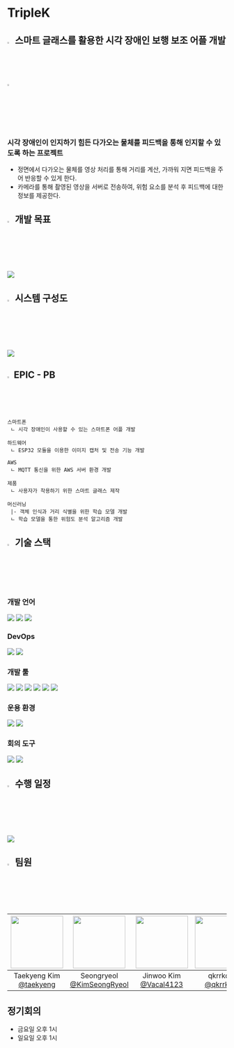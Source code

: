 # TripleK

## <img src="https://github.com/user-attachments/assets/40ad876a-c9fe-4d98-bf95-c93093ee8363" width=2.5% /> 스마트 글래스를 활용한 시각 장애인 보행 보조 어플 개발 <img src="https://github.com/user-attachments/assets/40ad876a-c9fe-4d98-bf95-c93093ee8363" width=2.5% />

### 시각 장애인이 인지하기 힘든 다가오는 물체를 피드백을 통해 인지할 수 있도록 하는 프로젝트
- 정면에서 다가오는 물체를 영상 처리를 통해 거리를 계산, 가까워 지면 피드백을 주어 반응할 수 있게 한다.
- 카메라를 통해 촬영된 영상을 서버로 전송하여, 위험 요소를 분석 후 피드백에 대한 정보를 제공한다.

## <img src="https://github.com/user-attachments/assets/a4d7739c-eab4-405f-a63e-803e98f48d89" width=2.5% /> 개발 목표
<img src="https://github.com/user-attachments/assets/4b2325b0-68d7-445d-acd5-2ba239433d90"/>

## <img src="https://github.com/user-attachments/assets/756b5a0c-f51f-4283-ad03-032790bd6033" width=2.5% /> 시스템 구성도
<img src="https://github.com/user-attachments/assets/2430b11d-46cb-4731-90ee-09ede2ba84ec"/>


## <img src="https://github.com/user-attachments/assets/47f480e2-185c-498c-85f1-641acc3bd81f" width=2% /> EPIC - PB
    스마트폰
     ㄴ 시각 장애인이 사용할 수 있는 스마트폰 어플 개발
     
    하드웨어
     ㄴ ESP32 모듈을 이용한 이미지 캡처 및 전송 기능 개발
     
    AWS
     ㄴ MQTT 통신을 위한 AWS 서버 환경 개발
     
    제품
     ㄴ 사용자가 착용하기 위한 스마트 글래스 제작
     
    머신러닝
     |- 객체 인식과 거리 식별을 위한 학습 모델 개발
     ㄴ 학습 모델을 통한 위험도 분석 알고리즘 개발

## <img src="https://github.com/user-attachments/assets/e401abe4-1bb8-4083-8884-b8e0a88a0b96" width=2.5% /> 기술 스택
### 개발 언어
<img src="https://img.shields.io/badge/python-3776AB?style=for-the-badge&logo=python&logoColor=white"> <img src="https://img.shields.io/badge/c++-00599C?style=for-the-badge&logo=c%2B%2B&logoColor=white"> <img src="https://img.shields.io/badge/Kotlin-7F52FF?style=for-the-badge&logo=Kotlin&logoColor=white">

### DevOps
<img src="https://img.shields.io/badge/Amazon%20EC2-FF9900?style=for-the-badge&logo=Amazon%20EC2&logoColor=white"> <img src="https://img.shields.io/badge/github actions-2088FF?style=for-the-badge&logo=githubactions&logoColor=white">

### 개발 툴
<img src="https://img.shields.io/badge/github-181717?style=for-the-badge&logo=github&logoColor=white"> <img src="https://img.shields.io/badge/git-F05032?style=for-the-badge&logo=git&logoColor=white"> <img src="https://img.shields.io/badge/android studio-3DDC84?style=for-the-badge&logo=androidstudio&logoColor=white"> <img src="https://img.shields.io/badge/arduino IDE-00878F?style=for-the-badge&logo=arduino&logoColor=white"> <img src="https://img.shields.io/badge/jupyter-F37626?style=for-the-badge&logo=jupyter&logoColor=white"> <img src="https://img.shields.io/badge/google colab-F9AB00?style=for-the-badge&logo=googlecolab&logoColor=white">

### 운용 환경
<img src="https://img.shields.io/badge/esp32 Cam-E7352C?style=for-the-badge&logo=espressif&logoColor=white"> <img src="https://img.shields.io/badge/android-34A853?style=for-the-badge&logo=android&logoColor=white">

### 회의 도구
<img src="https://img.shields.io/badge/kakao talk-FFCD00?style=for-the-badge&logo=kakaotalk&logoColor=white"> <img src="https://img.shields.io/badge/discord-5865F2?style=for-the-badge&logo=discord&logoColor=white">

## <img src="https://github.com/user-attachments/assets/c83ffd47-5d65-46ea-a17f-c92df7e5900e" width=2.5% /> 수행 일정
<img src="https://github.com/user-attachments/assets/5ecd463e-5147-4638-9ed0-e7b93f1c3a29"/>

## <img src="https://github.com/user-attachments/assets/cde8479e-6052-457b-a7aa-24a098477e14" width=2.5% /> 팀원
|<img src="https://avatars.githubusercontent.com/u/174297544?v=4" width="120" height="120"/>|<img src="https://avatars.githubusercontent.com/u/73999512?v=4" width="120" height="120"/>|<img src="https://avatars.githubusercontent.com/u/87019634?v=4" width="120" height="120"/>|<img src="https://avatars.githubusercontent.com/u/149243446?v=4" width="120" height="120"/>
|:-:|:-:|:-:|:-:|
|Taekyeng Kim<br/>[@taekyeng](https://github.com/taekyeng)|Seongryeol<br/>[@KimSeongRyeol](https://github.com/KimSeongRyeol)|Jinwoo Kim<br/>[@Vacal4123](https://github.com/Vacal4123)|qkrrkdtj<br/>[@qkrrkdtj](https://github.com/qkrrkdtj)|

## 정기회의
- 금요일 오후 1시
- 일요일 오후 1시
